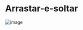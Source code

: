 # Arrastar-e-soltar

![image](https://user-images.githubusercontent.com/104745187/187994692-37f1edf4-c1d6-4bd5-8b43-3e0e458afa28.png)
